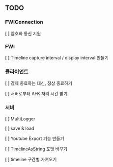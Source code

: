 ## TODO

### FWIConnection

[ ] 암호화 통신 지원

### FWI

[ ] Timeline capture interval / display interval 만들기

### 클라이언트

[ ] 강제 종료하는 대신, 정상 종료하기

[ ] 서버로부터 AFK 처리 시간 받기

### 서버

[ ] MultiLogger

[ ] save & load

[ ] Youtube Export 기능 만들기

[ ] TimelineAsString 포맷 바꾸기

[ ] timeline 구간별 가져오기